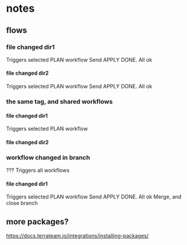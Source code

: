 # notes

## flows

### file changed dir1
Triggers selected PLAN workflow
Send APPLY
DONE. All ok

#### file changed dir2
Triggers selected PLAN workflow
Send APPLY
DONE. All ok

### the same tag, and shared workflows

#### file changed dir1
Triggers selected PLAN workflow


#### file changed dir2


### workflow changed in branch
??? Triggers all workflows

#### file changed dir1
Triggers selected PLAN workflow
Send APPLY
DONE. All ok
Merge, and close branch




## more packages?

https://docs.terrateam.io/integrations/installing-packages/
